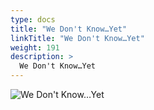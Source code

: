 ```yaml
---
type: docs
title: "We Don't Know…Yet"
linkTitle: "We Don't Know…Yet"
weight: 191
description: >
  We Don't Know…Yet
---
```


![We Don't Know…Yet](/images/bootcamp-slides/microservices-bootcamp/Slide191.PNG)
